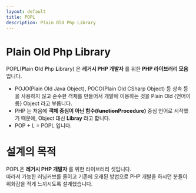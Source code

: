 ```yaml
---
layout: default
title: POPL
description: Plain Old Php Library
---
```


# Plain Old Php Library
POPL(**P**lain **O**ld **P**hp **L**ibrary) 은 __레거시 PHP 개발자__ 를 위한 **PHP 라이브러리 모음**입니다.   

* POJO(Plain Old Java Object), POCO(Plain Old CSharp Object) 등 상속 등을 사용하지 않고 순수한 객체를 만들어서 개발에 이용하는 것을 Plain Old {언어이름} Object 라고 부릅니다.  
* PHP 는 처음에 **객체 중심이 아닌 함수(~~function~~Procedure)** 중심 언어로 시작했기 때문에, Object 대신 **Libray** 라고 합니다.
* POP + L = POPL 입니다.

# 설계의 목적
POPL은 __레거시 PHP 개발자__ 를 위한 라이브러리 셋입니다.  
따라서 가능한 러닝커브를 줄이고 기존에 오래된 방법으로 PHP 개발을 하시던 분들이 위화감을 적게 느끼시도록 설계했습니다.

